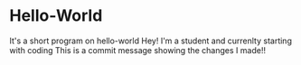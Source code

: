 # Hello-World
It's a short program on hello-world
Hey! I'm a student and currenlty starting with coding 
This is a commit message showing the changes I made!!

